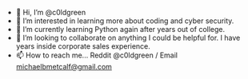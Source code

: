 - 👋 Hi, I’m @c0ldgreen
- 👀 I’m interested in learning more about coding and cyber security.
- 🌱 I’m currently learning Python again after years out of college.
- 💞️ I’m looking to collaborate on anything I could be helpful for. I have years inside corporate sales experience.
- 📫 How to reach me... Reddit @c0ldgreen / Email michaelbmetcalf@gmail.com 

<!---
c0ldgreen/c0ldgreen is a ✨ special ✨ repository because its `README.md` (this file) appears on your GitHub profile.
You can click the Preview link to take a look at your changes.
--->
